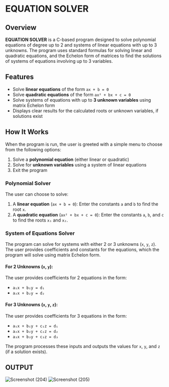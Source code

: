 # EQUATION SOLVER

## Overview
**EQUATION SOLVER** is a C-based program designed to solve polynomial equations of degree up to 2 and systems of linear equations with up to 3 unknowns. The program uses standard formulas for solving linear and quadratic equations, and the Echelon form of matrices to find the solutions of systems of equations involving up to 3 variables.

## Features
- Solve **linear equations** of the form `ax + b = 0`
- Solve **quadratic equations** of the form `ax² + bx + c = 0`
- Solve systems of equations with up to **3 unknown variables** using matrix Echelon form
- Displays clear results for the calculated roots or unknown variables, if solutions exist

## How It Works
When the program is run, the user is greeted with a simple menu to choose from the following options:
1. Solve a **polynomial equation** (either linear or quadratic)
2. Solve for **unknown variables** using a system of linear equations
3. Exit the program

### Polynomial Solver
The user can choose to solve:
1. A **linear equation** (`ax + b = 0`): Enter the constants `a` and `b` to find the root `x`.
2. A **quadratic equation** (`ax² + bx + c = 0`): Enter the constants `a`, `b`, and `c` to find the roots `x₁` and `x₂`.

### System of Equations Solver
The program can solve for systems with either 2 or 3 unknowns (`x`, `y`, `z`). The user provides coefficients and constants for the equations, which the program will solve using matrix Echelon form.

#### For 2 Unknowns (`x`, `y`):
The user provides coefficients for 2 equations in the form:

- `a₁x + b₁y = d₁`  
- `a₂x + b₂y = d₂`

#### For 3 Unknowns (`x`, `y`, `z`):
The user provides coefficients for 3 equations in the form:

- `a₁x + b₁y + c₁z = d₁`  
- `a₂x + b₂y + c₂z = d₂`  
- `a₃x + b₃y + c₃z = d₃`

The program processes these inputs and outputs the values for `x`, `y`, and `z` (if a solution exists).
## OUTPUT
![Screenshot (204)](https://github.com/user-attachments/assets/e848fec2-cd7d-4eec-bff1-b80ddfa9b8ce)
![Screenshot (205)](https://github.com/user-attachments/assets/373e7d8e-255c-4b4b-a8b1-745f6a40a637)









